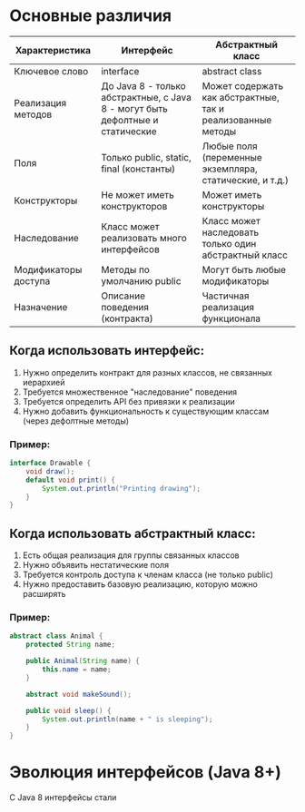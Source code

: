 # Основные различия

| Характеристика       | Интерфейс                                                                     | Абстрактный класс                                           |
| -------------------- | ----------------------------------------------------------------------------- | ----------------------------------------------------------- |
| Ключевое слово       | interface                                                                     | abstract class                                              |
| Реализация методов   | До Java 8 - только абстрактные, с Java 8 - могут быть дефолтные и статические | Может содержать как абстрактные, так и реализованные методы |
| Поля                 | Только public, static, final (константы)                                      | Любые поля (переменные экземпляра, статические, и т.д.)     |
| Конструкторы         | Не может иметь конструкторов                                                  | Может иметь конструкторы                                    |
| Наследование         | Класс может реализовать много интерфейсов                                     | Класс может наследовать только один абстрактный класс       |
| Модификаторы доступа | Методы по умолчанию public                                                    | Могут быть любые модификаторы                               |
| Назначение           | Описание поведения (контракта)                                                | Частичная реализация функционала                            |
## Когда использовать интерфейс:
1. Нужно определить контракт для разных классов, не связанных иерархией
2. Требуется множественное "наследование" поведения
3. Требуется определить API без привязки к реализации
4. Нужно добавить функциональность к существующим классам (через дефолтные методы)
### Пример:
```java
interface Drawable {
	void draw();
	default void print() {
		System.out.println("Printing drawing");
	}
}
```
## Когда использовать абстрактный класс:
1. Есть общая реализация для группы связанных классов
2. Нужно объявить нестатические поля
3. Требуется контроль доступа к членам класса (не только public)
4. Нужно предоставить базовую реализацию, которую можно расширять
### Пример:
```java
abstract class Animal {
	protected String name;

	public Animal(String name) {
		this.name = name;
	}

	abstract void makeSound();

	public void sleep() {
		System.out.println(name + " is sleeping");
	}
}
```
# Эволюция интерфейсов (Java 8+)
С Java 8 интерфейсы стали